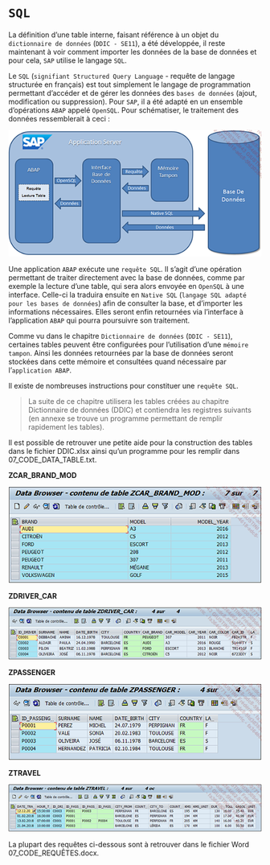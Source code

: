# **`SQL`**

La définition d’une table interne, faisant référence à un objet du `dictionnaire de données` (`DDIC - SE11`), a été développée, il reste maintenant à voir comment importer les données de la base de données et pour cela, `SAP` utilise le langage `SQL`.

Le `SQL` (`signifiant Structured Query Language` - requête de langage structurée en français) est tout simplement le langage de programmation permettant d’accéder et de gérer les données des `bases de données` (ajout, modification ou suppression). Pour `SAP`, il a été adapté en un ensemble d’opérations `ABAP` appelé `OpenSQL`. Pour schématiser, le traitement des données ressemblerait à ceci :

![](../../00_Ressources/09_01_01.png)

Une application `ABAP` exécute une `requête SQL`. Il s’agit d’une opération permettant de traiter directement avec la base de données, comme par exemple la lecture d’une table, qui sera alors envoyée en `OpenSQL` à une interface. Celle-ci la traduira ensuite en `Native SQL` (`langage SQL adapté pour les bases de données`) afin de consulter la base, et d’importer les informations nécessaires. Elles seront enfin retournées via l’interface à l’application `ABAP` qui pourra poursuivre son traitement.

Comme vu dans le chapitre `Dictionnaire de données` (`DDIC - SE11`), certaines tables peuvent être configurées pour l’utilisation d’une `mémoire tampon`. Ainsi les données retournées par la base de données seront stockées dans cette mémoire et consultées quand nécessaire par l’`application ABAP`.

Il existe de nombreuses instructions pour constituer une `requête SQL`.

> La suite de ce chapitre utilisera les tables créées au chapitre Dictionnaire de données (DDIC) et contiendra les registres suivants (en annexe se trouve un programme permettant de remplir rapidement les tables).

Il est possible de retrouver une petite aide pour la construction des tables dans le fichier DDIC.xlsx ainsi qu’un programme pour les remplir dans 07_CODE_DATA_TABLE.txt.

**ZCAR_BRAND_MOD**

![](../../00_Ressources/09_01_02.png)

**ZDRIVER_CAR**

![](../../00_Ressources/09_01_03.png)

**ZPASSENGER**

![](../../00_Ressources/09_01_04.png)

**ZTRAVEL**

![](../../00_Ressources/09_01_05.png)

La plupart des requêtes ci-dessous sont à retrouver dans le fichier Word 07_CODE_REQUÊTES.docx.
